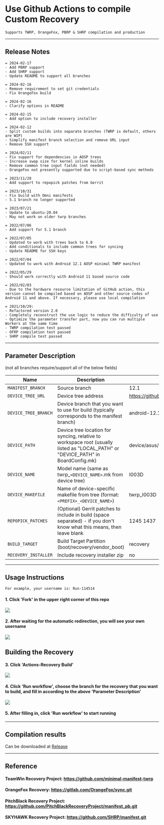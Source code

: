 # Use Github Actions to compile Custom Recovery
```
Supports TWRP, OrangeFox, PBRP & SHRP compilation and production
```
---

## Release Notes
```
= 2024-02-17
- Add PBRP support
- Add SHRP support
- Update README to support all branches

= 2024-02-16
- Remove requirement to set git credentials
- Fix OrangeFox build

= 2024-02-16
- Clarify options in README

= 2024-02-15
- Add option to include recovery installer

= 2024-02-12
- Split custom builds into separate branches (TWRP is default, others are WIP)
- Simplify manifest branch selection and remove URL input
- Remove SSH support

= 2024/02/11
- Fix support for dependencies in AOSP trees
- Increase swap size for kernel inline builds
- Remove common tree input fields (not needed)
- OrangeFox not presently supported due to script-based sync methods

= 2023/11/28
- Add support to repopick patches from Gerrit

= 2023/10/31
- Fix build with Omni manifests
- 5.1 branch no longer supported

= 2023/07/21
- Update to ubuntu-20.04
- May not work on older twrp branches

= 2022/07/06
- Add support for 5.1 branch

= 2022/07/05
- Updated to work with trees back to 6.0
- Add conditionals to include common trees for syncing
- Update README for SSH keys

= 2022/07/04
- Updated to work with Android 12.1 AOSP minimal TWRP manifest

= 2022/05/29
- Should work correctly with Android 11 based source code

= 2022/02/03
- Due to the hardware resource limitation of GitHub action, this version cannot be compiled based on AOSP and other source codes of Android 11 and above. If necessary, please use local compilation

= 2021/10/29: 
- Refactored version 2.0
- Completely reconstruct the use logic to reduce the difficulty of use
- Optimize the parameter transfer part, now you can run multiple Workers at the same time
- TWRP compilation test passed
- OFRP compilation test passed
- SHRP compile test passed
```

-----

## Parameter Description
(not all branches require/support all of the below fields)

| Name | Description | Example |
| ------------ | -------------------- | ------------ |
| `MANIFEST_BRANCH` | Source branch | 12.1 |
| `DEVICE_TREE_URL` | Device tree address | https://github.com/TeamWin/android_device_asus_I003D |
| `DEVICE_TREE_BRANCH` | Device branch that you want to use for build (typically corresponds to the manifest branch) | android-12.1 |
| `DEVICE_PATH` | Device tree location for syncing, relative to workspace root (usually listed as "LOCAL_PATH" or "DEVICE_PATH" in BoardConfig.mk) | device/asus/I003D |
| `DEVICE_NAME` | Model name (same as twrp_`<DEVICE_NAME>`.mk from device tree) | I003D |
| `DEVICE_MAKEFILE` | Name of device-specific makefile from tree (format: `<PREFIX>_<DEVICE_NAME>`) | twrp_I003D
| `REPOPICK_PATCHES` | (Optional) Gerrit patches to include in build (space separated) - if you don't know what this means, then leave blank | 1245 1437 |
| `BUILD_TARGET` | Build Target Partition (boot/recovery/vendor_boot) | recovery |
| `RECOVERY_INSTALLER` | Include recovery installer zip | no |

-----

## Usage Instructions
```
For example, your username is: Run-114514
```
#### 1. Click 'Fork' in the upper right corner of this repo
![](https://i.bmp.ovh/imgs/2021/10/6b6ed9f29e732372.png)
#### 2. After waiting for the automatic redirection, you will see your own username
![](https://i.bmp.ovh/imgs/2021/10/66cfe324c0ebb69b.png)
## Building the Recovery
#### 3. Click 'Actions-Recovery Build'
![](https://i.bmp.ovh/imgs/2021/10/23896d1b66292047.png)
#### 4. Click 'Run workflow', choose the branch for the recovery that you want to build, and fill in according to the above 'Parameter Description'
![](https://i.bmp.ovh/imgs/2021/10/9cb7871267cf2f53.png)
#### 5. After filling in, click 'Run workflow' to start running

-----

## Compilation results
Can be downloaded at [Release](../../releases)

-----
## Reference

#### TeamWin Recovery Project: https://github.com/minimal-manifest-twrp
#### OrangeFox Recovery: https://gitlab.com/OrangeFox/sync.git
#### PitchBlack Recovery Project: https://github.com/PitchBlackRecoveryProject/manifest_pb.git
#### SKYHAWK Recovery Project: https://github.com/SHRP/manifest.git
